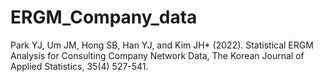 # ERGM_Company_data
Park YJ, Um JM, Hong SB, Han YJ, and Kim JH* (2022). Statistical ERGM Analysis for Consulting Company  Network Data, The Korean Journal of Applied Statistics, 35(4) 527-541.
